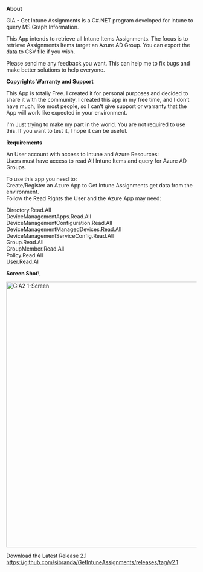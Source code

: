 <strong>**About**</strong>

GIA - Get Intune Assignments is a C#.NET program developed for Intune to query MS Graph Information.

This App intends to retrieve all Intune Items Assignments.
The focus is to retrieve Assignments Items target an Azure AD Group.
You can export the data to CSV file if you wish.

Please send me any feedback you want. This can help me to fix bugs and make better solutions to help everyone.

<strong>**Copyrights Warranty and Support**</strong>

This App is totally Free. I created it for personal purposes and decided to share it with the community.
I created this app in my free time, and I don’t have much, like most people, so I can’t give support or warranty that the App will work like expected in your environment.

I'm Just trying to make my part in the world.
You are not required to use this.
If you want to test it, I hope it can be useful.

<strong>**Requirements**</strong>

An User account with access to Intune and Azure Resources:\
Users must have access to read All Intune Items and query for Azure AD Groups.

To use this app you need to:\
Create/Register an Azure App to Get Intune Assignments get data from the environment.\
Follow the Read Rights the User and the Azure App may need:

Directory.Read.All\
DeviceManagementApps.Read.All\
DeviceManagementConfiguration.Read.All\
DeviceManagementManagedDevices.Read.All\
DeviceManagementServiceConfig.Read.All\
Group.Read.All\
GroupMember.Read.All\
Policy.Read.All\
User.Read.Al

<strong>**Screen Shot**</strong>\

<img width="700" alt="GIA2 1-Screen" src="https://github.com/sibranda/GetIntuneAssignments/assets/62342144/5b4fe8d9-4073-4e00-ab9b-a7c7a00c9c21">

Download the Latest Release 2.1
https://github.com/sibranda/GetIntuneAssignments/releases/tag/v2.1


